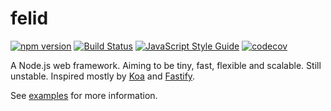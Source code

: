 # felid

[![npm version](https://img.shields.io/npm/v/felid.svg)](https://www.npmjs.com/package/felid) [![Build Status](https://travis-ci.com/felidjs/felid.svg?branch=master)](https://travis-ci.com/felidjs/felid) [![JavaScript Style Guide](https://img.shields.io/badge/code_style-standard-brightgreen.svg)](https://standardjs.com) [![codecov](https://codecov.io/gh/felidjs/felid/branch/master/graph/badge.svg)](https://codecov.io/gh/felidjs/felid)

A Node.js web framework. Aiming to be tiny, fast, flexible and scalable. Still unstable. Inspired mostly by [Koa](https://github.com/koajs/koa) and [Fastify](https://github.com/fastify/fastify).

See [examples](https://github.com/felidjs/felid/tree/master/examples) for more information.
